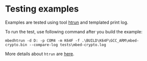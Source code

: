 # Testing examples

Examples are tested using tool [htrun](https://github.com/ARMmbed/mbed-os-tools/tree/master/packages/mbed-host-tests) and templated print log. 

To run the test, use following command after you build the example:
```
mbedhtrun -d D: -p COM4 -m K64F -f .\BUILD\K64F\GCC_ARM\mbed-crypto.bin --compare-log tests\mbed-crypto.log
```


More details about `htrun` are [here](https://github.com/ARMmbed/htrun#testing-mbed-os-examples).

